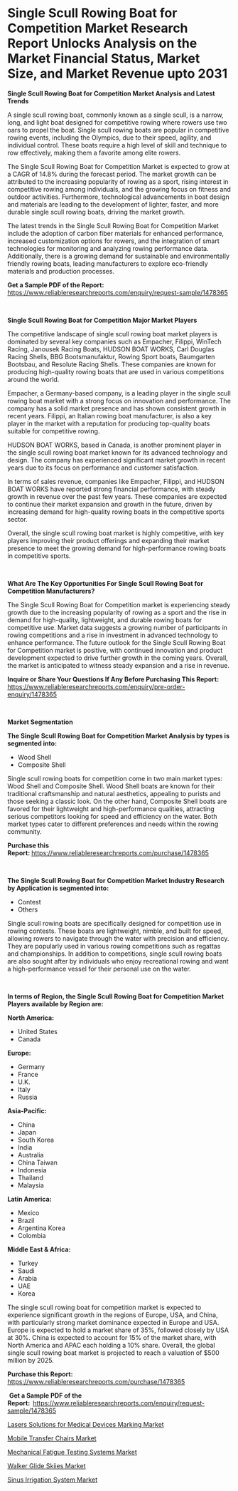 <p><h1>Single Scull Rowing Boat for Competition Market Research Report Unlocks Analysis on the Market Financial Status, Market Size, and Market Revenue upto 2031</h1></p><p><strong>Single Scull Rowing Boat for Competition Market Analysis and Latest Trends</strong></p>
<p><p>A single scull rowing boat, commonly known as a single scull, is a narrow, long, and light boat designed for competitive rowing where rowers use two oars to propel the boat. Single scull rowing boats are popular in competitive rowing events, including the Olympics, due to their speed, agility, and individual control. These boats require a high level of skill and technique to row effectively, making them a favorite among elite rowers.</p><p>The Single Scull Rowing Boat for Competition Market is expected to grow at a CAGR of 14.8% during the forecast period. The market growth can be attributed to the increasing popularity of rowing as a sport, rising interest in competitive rowing among individuals, and the growing focus on fitness and outdoor activities. Furthermore, technological advancements in boat design and materials are leading to the development of lighter, faster, and more durable single scull rowing boats, driving the market growth.</p><p>The latest trends in the Single Scull Rowing Boat for Competition Market include the adoption of carbon fiber materials for enhanced performance, increased customization options for rowers, and the integration of smart technologies for monitoring and analyzing rowing performance data. Additionally, there is a growing demand for sustainable and environmentally friendly rowing boats, leading manufacturers to explore eco-friendly materials and production processes.</p></p>
<p><strong>Get a Sample PDF of the Report:&nbsp;</strong> <a href="https://www.reliableresearchreports.com/enquiry/request-sample/1478365">https://www.reliableresearchreports.com/enquiry/request-sample/1478365</a></p>
<p>&nbsp;</p>
<p><strong>Single Scull Rowing Boat for Competition Major Market Players</strong></p>
<p><p>The competitive landscape of single scull rowing boat market players is dominated by several key companies such as Empacher, Filippi, WinTech Racing, Janousek Racing Boats, HUDSON BOAT WORKS, Carl Douglas Racing Shells, BBG Bootsmanufaktur, Rowing Sport boats, Baumgarten Bootsbau, and Resolute Racing Shells. These companies are known for producing high-quality rowing boats that are used in various competitions around the world.</p><p>Empacher, a Germany-based company, is a leading player in the single scull rowing boat market with a strong focus on innovation and performance. The company has a solid market presence and has shown consistent growth in recent years. Filippi, an Italian rowing boat manufacturer, is also a key player in the market with a reputation for producing top-quality boats suitable for competitive rowing.</p><p>HUDSON BOAT WORKS, based in Canada, is another prominent player in the single scull rowing boat market known for its advanced technology and design. The company has experienced significant market growth in recent years due to its focus on performance and customer satisfaction.</p><p>In terms of sales revenue, companies like Empacher, Filippi, and HUDSON BOAT WORKS have reported strong financial performance, with steady growth in revenue over the past few years. These companies are expected to continue their market expansion and growth in the future, driven by increasing demand for high-quality rowing boats in the competitive sports sector.</p><p>Overall, the single scull rowing boat market is highly competitive, with key players improving their product offerings and expanding their market presence to meet the growing demand for high-performance rowing boats in competitive sports.</p></p>
<p>&nbsp;</p>
<p><strong>What Are The Key Opportunities For Single Scull Rowing Boat for Competition Manufacturers?</strong></p>
<p><p>The Single Scull Rowing Boat for Competition market is experiencing steady growth due to the increasing popularity of rowing as a sport and the rise in demand for high-quality, lightweight, and durable rowing boats for competitive use. Market data suggests a growing number of participants in rowing competitions and a rise in investment in advanced technology to enhance performance. The future outlook for the Single Scull Rowing Boat for Competition market is positive, with continued innovation and product development expected to drive further growth in the coming years. Overall, the market is anticipated to witness steady expansion and a rise in revenue.</p></p>
<p><strong>Inquire or Share Your Questions If Any Before Purchasing This Report:</strong> <a href="https://www.reliableresearchreports.com/enquiry/pre-order-enquiry/1478365">https://www.reliableresearchreports.com/enquiry/pre-order-enquiry/1478365</a></p>
<p>&nbsp;</p>
<p><strong>Market Segmentation</strong></p>
<p><strong>The Single Scull Rowing Boat for Competition Market Analysis by types is segmented into:</strong></p>
<p><ul><li>Wood Shell</li><li>Composite Shell</li></ul></p>
<p><p>Single scull rowing boats for competition come in two main market types: Wood Shell and Composite Shell. Wood Shell boats are known for their traditional craftsmanship and natural aesthetics, appealing to purists and those seeking a classic look. On the other hand, Composite Shell boats are favored for their lightweight and high-performance qualities, attracting serious competitors looking for speed and efficiency on the water. Both market types cater to different preferences and needs within the rowing community.</p></p>
<p><strong>Purchase this Report:&nbsp;</strong><a href="https://www.reliableresearchreports.com/purchase/1478365">https://www.reliableresearchreports.com/purchase/1478365</a></p>
<p>&nbsp;</p>
<p><strong>The Single Scull Rowing Boat for Competition Market Industry Research by Application is segmented into:</strong></p>
<p><ul><li>Contest</li><li>Others</li></ul></p>
<p><p>Single scull rowing boats are specifically designed for competition use in rowing contests. These boats are lightweight, nimble, and built for speed, allowing rowers to navigate through the water with precision and efficiency. They are popularly used in various rowing competitions such as regattas and championships. In addition to competitions, single scull rowing boats are also sought after by individuals who enjoy recreational rowing and want a high-performance vessel for their personal use on the water.</p></p>
<p>&nbsp;</p>
<p><strong>In terms of Region, the Single Scull Rowing Boat for Competition Market Players available by Region are:</strong></p>
<p>
    <p> <strong> North America: </strong>
        <ul>
            <li>United States</li>
            <li>Canada</li>
        </ul>
        </p> 
    <p> <strong> Europe: </strong>
        <ul>
            <li>Germany</li>
            <li>France</li>
            <li>U.K.</li>
            <li>Italy</li>
            <li>Russia</li>
        </ul>
        </p> 
    <p> <strong> Asia-Pacific: </strong>
        <ul>
            <li>China</li>
            <li>Japan</li>
            <li>South Korea</li>
            <li>India</li>
            <li>Australia</li>
            <li>China Taiwan</li>
            <li>Indonesia</li>
            <li>Thailand</li>
            <li>Malaysia</li>
        </ul>
        </p> 
    <p> <strong> Latin America: </strong>
        <ul>
            <li>Mexico</li>
            <li>Brazil</li>
            <li>Argentina Korea</li>
            <li>Colombia</li>
        </ul>
        </p> 
    <p> <strong> Middle East & Africa: </strong>
        <ul>
            <li>Turkey</li>
            <li>Saudi</li>
            <li>Arabia</li>
            <li>UAE</li>
            <li>Korea</li>
        </ul>
    </p>
    </p>
<p><p>The single scull rowing boat for competition market is expected to experience significant growth in the regions of Europe, USA, and China, with particularly strong market dominance expected in Europe and USA. Europe is expected to hold a market share of 35%, followed closely by USA at 30%. China is expected to account for 15% of the market share, with North America and APAC each holding a 10% share. Overall, the global single scull rowing boat market is projected to reach a valuation of $500 million by 2025.</p></p>
<p><strong>Purchase this Report: </strong><a href="https://www.reliableresearchreports.com/purchase/1478365">https://www.reliableresearchreports.com/purchase/1478365</a></p>
<p>&nbsp;<strong>Get a Sample PDF of the Report:&nbsp;&nbsp;</strong><a href="https://www.reliableresearchreports.com/enquiry/request-sample/1478365">https://www.reliableresearchreports.com/enquiry/request-sample/1478365</a></p>
<p><strong></strong></p>
<p><p><a href="https://issuu.com/reportprime-2/docs/lasers-solutions-for-medical-devices-marking-marke">Lasers Solutions for Medical Devices Marking Market</a></p><p><a href="https://medium.com/@kelsitorphy644/mobile-transfer-chairs-market-outlook-industry-overview-and-forecast-2024-to-2031-15dedc210265">Mobile Transfer Chairs Market</a></p><p><a href="https://issuu.com/reportprime-2/docs/mechanical-fatigue-testing-systems-market-size-203">Mechanical Fatigue Testing Systems Market</a></p><p><a href="https://medium.com/@kelsitorphy644/walker-glide-skiies-market-size-and-market-trends-complete-industry-overview-2024-to-2031-8feacf902b4f">Walker Glide Skiies Market</a></p><p><a href="https://medium.com/@lauryframi644/sinus-irrigation-system-market-competitive-analysis-market-trends-and-forecast-to-2031-76d92c13b888">Sinus Irrigation System Market</a></p></p>